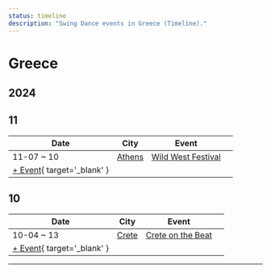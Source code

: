 ```yaml
---
status: timeline
description: "Swing Dance events in Greece (Timeline)."
---
```


# Greece

## 2024

## 11

| Date | City | Event | |
| --- | --- | --- | --- |
| 11-07 ~ 10 | [Athens](by_city.md#athens) | [Wild West Festival](wild-west-festival-2024.md) |  |
| [+ Event](https://github.com/swingdance/events/issues/new?assignees=&labels=add+event&projects=&template=02-add_entity.yml&title=%5B2024%2Fel_GR%5D%20%3CName%3E&region=el_GR&province=&city=&org_id=&date_starts=2024-11-&date_ends=2024-11-){ target='_blank' }

## 10

| Date | City | Event | |
| --- | --- | --- | --- |
| 10-04 ~ 13 | [Crete](by_city.md#crete) | [Crete on the Beat](crete-on-the-beat-2024.md) |  |
| [+ Event](https://github.com/swingdance/events/issues/new?assignees=&labels=add+event&projects=&template=02-add_entity.yml&title=%5B2024%2Fel_GR%5D%20%3CName%3E&region=el_GR&province=&city=&org_id=&date_starts=2024-10-&date_ends=2024-10-){ target='_blank' }

---

